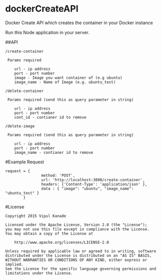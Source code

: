 # dockerCreateAPI

Docker Create API which creates the container in your Docker instance

Run this Node application in your server.

##API
~~~~~~~~~~~~
/create-container

 Params required

	url - ip address
	port - port number
	image - Image you want container of (e.g ubuntu)
	image_name - Name of Image (e.g. ubuntu_test)
~~~~~~~~~~~~~~~~~

~~~~~~~~~~~~~~~~~
/delete-container

 Params required (send this as query parameter in string)

	url - ip address
	port - port number
	cont_id - contianer id to remove
~~~~~~~~~~~~~~~~~

~~~~~~~~~~~~~~~~~
/delete-image

 Params required (send this as query parameter in string)

	url - ip address
	port - port number
	image_name - contianer id to remove
~~~~~~~~~~~~~~~~~

#Example Request
~~~~~~~~~~~~~~~~
request = {
				method: 'POST',
				url: 'http://localhost:3000/create-container',
				headers: {'Content-Type': 'application/json' },
				data : { "image": "ubuntu", "image_name": "ubuntu_test" }
		}
~~~~~~~~~~~~~~~~


#License
~~~~~~~~~~~~~~~
Copyright 2015 Vipul Kanade

Licensed under the Apache License, Version 2.0 (the "License");
you may not use this file except in compliance with the License.
You may obtain a copy of the License at

    http://www.apache.org/licenses/LICENSE-2.0

Unless required by applicable law or agreed to in writing, software
distributed under the License is distributed on an "AS IS" BASIS,
WITHOUT WARRANTIES OR CONDITIONS OF ANY KIND, either express or implied.
See the License for the specific language governing permissions and
limitations under the License.
~~~~~~~~~~~~~~~~~